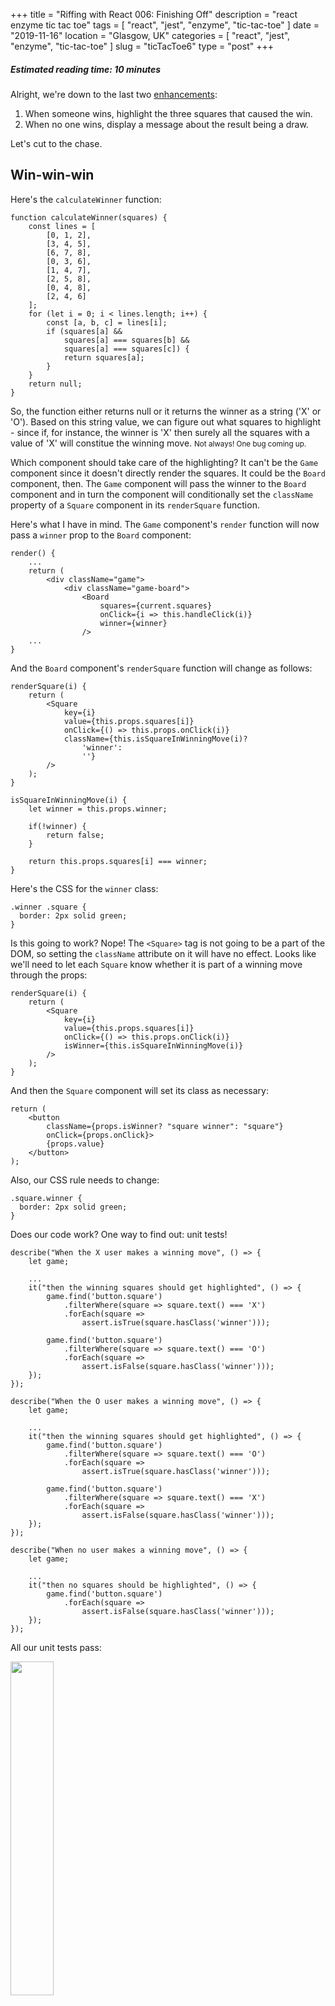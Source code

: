 +++
title = "Riffing with React 006: Finishing Off"
description = "react enzyme tic tac toe"
tags = [ "react", "jest", "enzyme", "tic-tac-toe" ]
date = "2019-11-16"
location = "Glasgow, UK"
categories = [
  "react",
  "jest",
  "enzyme",
  "tic-tac-toe"
]
slug = "ticTacToe6"
type = "post"
+++

##### Estimated reading time: 10 minutes

Alright, we're down to the last two [enhancements][react-tutorial]:

1. When someone wins, highlight the three squares that caused the win.
2. When no one wins, display a message about the result being a draw.

Let's cut to the chase.

## Win-win-win

Here's the `calculateWinner` function:

```
function calculateWinner(squares) {
    const lines = [
        [0, 1, 2],
        [3, 4, 5],
        [6, 7, 8],
        [0, 3, 6],
        [1, 4, 7],
        [2, 5, 8],
        [0, 4, 8],
        [2, 4, 6]
    ];
    for (let i = 0; i < lines.length; i++) {
        const [a, b, c] = lines[i];
        if (squares[a] && 
            squares[a] === squares[b] && 
            squares[a] === squares[c]) {
            return squares[a];
        }
    }
    return null;
}
```

So, the function either returns null or it returns the winner as a string ('X' or 'O'). Based on this string value, we can figure out what squares to highlight - since if, for instance, the winner is 'X' then surely all the squares with a value of 'X' will constitue the winning move. <small>Not always! One bug coming up.</small> 

Which component should take care of the highlighting? It can't be the `Game` component since it doesn't directly render the squares. It could be the `Board` component, then. The `Game` component will pass the winner to the `Board` component and in turn the component will conditionally set the `className` property of a `Square` component in its `renderSquare` function. 

Here's what I have in mind. The `Game` component's `render` function will now pass a `winner` prop to the `Board` component:

```
render() {
    ...
    return (
        <div className="game">
            <div className="game-board">
                <Board
                    squares={current.squares}
                    onClick={i => this.handleClick(i)}
                    winner={winner}
                />
    ...
}
```

And the `Board` component's `renderSquare` function will change as follows:

```
renderSquare(i) {
    return (
        <Square
            key={i}
            value={this.props.squares[i]}
            onClick={() => this.props.onClick(i)}
            className={this.isSquareInWinningMove(i)? 
                'winner': 
                ''}
        />
    );
}

isSquareInWinningMove(i) {
    let winner = this.props.winner;

    if(!winner) {
        return false;
    }

    return this.props.squares[i] === winner;
}
```

Here's the CSS for the `winner` class:

```
.winner .square {
  border: 2px solid green;
}
```

Is this going to work? Nope! The `<Square>` tag is not going to be a part of the DOM, so setting the `className` attribute on it will have no effect. Looks like we'll need to let each `Square` know whether it is part of a winning move through the props:

```
renderSquare(i) {
    return (
        <Square
            key={i}
            value={this.props.squares[i]}
            onClick={() => this.props.onClick(i)}
            isWinner={this.isSquareInWinningMove(i)}
        />
    );
}
```

And then the `Square` component will set its class as necessary:

```
return (
    <button 
        className={props.isWinner? "square winner": "square"} 
        onClick={props.onClick}>
        {props.value}
    </button>
);
```

Also, our CSS rule needs to change:

```
.square.winner {
  border: 2px solid green;
}
```

Does our code work? One way to find out: unit tests!

```
describe("When the X user makes a winning move", () => {
    let game;

    ...
    it("then the winning squares should get highlighted", () => {
        game.find('button.square')
            .filterWhere(square => square.text() === 'X')
            .forEach(square => 
                assert.isTrue(square.hasClass('winner')));

        game.find('button.square')
            .filterWhere(square => square.text() === 'O')
            .forEach(square => 
                assert.isFalse(square.hasClass('winner')));
    });
});

describe("When the O user makes a winning move", () => {
    let game;
    
    ...
    it("then the winning squares should get highlighted", () => {
        game.find('button.square')
            .filterWhere(square => square.text() === 'O')
            .forEach(square => 
                assert.isTrue(square.hasClass('winner')));

        game.find('button.square')
            .filterWhere(square => square.text() === 'X')
            .forEach(square => 
                assert.isFalse(square.hasClass('winner')));
    });
});

describe("When no user makes a winning move", () => {
    let game;

    ...
    it("then no squares should be highlighted", () => {
        game.find('button.square')
            .forEach(square => 
                assert.isFalse(square.hasClass('winner')));      
    });
});
```

All our unit tests pass:

<img src="/game-winning-squares-1.PNG" style="width: 37%" />

And the winning squares get nicely highlighted too:

<img src="/game-winning-squares-2.PNG" style="width: 37%" />

<img src="/game-winning-squares-3.PNG" style="width: 37%" />

What if the winning move comes after a prior failed winning move?

<img src="/game-winning-squares-bug.PNG" style="width: 37%" />

Screw gun! This is happening because of the `isSquareInWinningMove`'s second `return` statement:

```
isSquareInWinningMove(i) {
    let winner = this.props.winner;

    if(!winner) {
        return false;
    }

    return this.props.squares[i] === winner;
}
```

Instead of simply passing the winner to the `Board` component, we need to pass the winning squares. So we'll have to go back to the `calculateWinner` function:

```
function calculateWinner(squares) {
    ...
    for (let i = 0; i < lines.length; i++) {
        const [a, b, c] = lines[i];
        if (squares[a] && 
            ...
            return {
                winner: squares[a],
                winningSquares: lines[i]
            };
    ...
}
```

Then update the rest of the code in the `Game` component:

```
    const history = state.history;
    const current = state.history[state.stepNumber];
    const winnerInfo = calculateWinner(current.squares);
    ...
    if (winnerInfo && winnerInfo.winner) {
        status = "Winner: " + winnerInfo.winner;
    } else if(!current.squares.includes(null)) {
        status = "Game ended in a draw";
    } else {
        status = "Next player: " + (state.xIsNext ? "X" : "O");
    }
    ...
    return (
    <div className="game">
        <div className="game-board">
            <Board
                squares={current.squares}
                onClick={i => handleClick(i)}
                winnerInfo={winnerInfo}
            />
        </div>
    ...
```

And finally fix the `isSquareInWinningMove` function:

```
isSquareInWinningMove(i) {
    let winnerInfo = this.props.winnerInfo;

    if(!winnerInfo) {
        return false;
    }

    return this.props.squares[i] === winnerInfo.winner &&
        winnerInfo.winningSquares.includes(i);
}
```

The squares get highlighted correctly now.

<img src="/game-winning-squares-bug-fix.PNG" style="width: 37%" />

And all our unit tests pass too! The final showdown approaches.

## There are no winners here

So, all we have to do is display a message saying that the game has ended in a draw. The `Game` component's `render` function looks like a good place. In particular, the `else` branch here:

```
let status;
if (winner) {
    status = "Winner: " + winner;
} else {
    status = "Next player: " + (this.state.xIsNext ? "X" : "O");
}
```

Here's what I'm thinking: if `winner` is null __and__ there are no empty squares on the board then declare the game a draw.

```
if (winner) {
    status = "Winner: " + winner;
} else if(!current.squares.includes(null)) {
    status = "Game ended in a draw";
} else {
    status = "Next player: " + (this.state.xIsNext ? "X" : "O");
}
```

Oh hello, one of our tests failed!

<img src="/game-winning-squares-4.PNG" style="width: 75%" />

We simply need to fix the last `assert` in the `assertDrawState` function:

```
let assertDrawState = game => {
    assert.equal(getSquaresAsText(game),
        JSON.stringify([
            'X', 'O', 'X',
            'X', 'O', 'X' ,
            'O', 'X', 'O']));
    assert.equal(getStatusText(game),
        "Game ended in a draw");
};
```

Whoops, one more test needs fixing:

<img src="/game-winning-squares-5.PNG" style="width: 75%" />

We could probably store the draw message in a variable and re-use it across the failing tests, but I'm too lazy to do that now. All our tests are green:

<img src="/game-winning-squares-6.PNG" style="width: 37%" />

And we haven't compromised on test coverage:

<img src="/game-winning-squares-7.PNG" style="width: 75%" />

__And__ the game works:

<img src="/game-winning-squares-8.PNG" style="width: 37%" />

So...we're done with all the enhancements!

[react-tutorial]: https://reactjs.org/tutorial/tutorial.html#wrapping-up